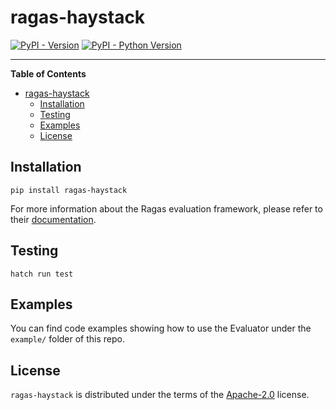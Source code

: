 # ragas-haystack

[![PyPI - Version](https://img.shields.io/pypi/v/ragas-haystack.svg)](https://pypi.org/project/ragas-haystack)
[![PyPI - Python Version](https://img.shields.io/pypi/pyversions/ragas-haystack.svg)](https://pypi.org/project/ragas-haystack)

---

**Table of Contents**

- [ragas-haystack](#ragas-haystack)
  - [Installation](#installation)
  - [Testing](#testing)
  - [Examples](#examples)
  - [License](#license)

## Installation

```console
pip install ragas-haystack
```

For more information about the Ragas evaluation framework, please refer to their [documentation](https://docs.ragas.io/).

## Testing

```console
hatch run test
```

## Examples

You can find code examples showing how to use the Evaluator under the `example/` folder of this repo.

## License

`ragas-haystack` is distributed under the terms of the [Apache-2.0](https://spdx.org/licenses/Apache-2.0.html) license.
